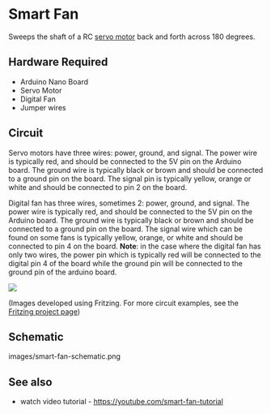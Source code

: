 # Smart Fan

Sweeps the shaft of a RC [servo motor](http://en.wikipedia.org/wiki/Servo_motor#RC_servos) back and forth across 180 degrees.

## Hardware Required

* Arduino Nano Board
* Servo Motor
* Digital Fan
* Jumper wires

## Circuit

Servo motors have three wires: power, ground, and signal. The power wire is typically red, and should be connected to the 5V pin on the Arduino board. The ground wire is typically black or brown and should be connected to a ground pin on the board. The signal pin is typically yellow, orange or white and should be connected to pin 2 on the board.

Digital fan has three wires, sometimes 2: power, ground, and signal. The power wire is typically red, and should be connected to the 5V pin on the Arduino board. The ground wire is typically black or brown and should be connected to a ground pin on the board. The signal wire which can be found on some fans is typically yellow, orange, or white and should be connected to pin 4 on the board. 
**Note**: in the case where the digital fan has only two wires, the power pin which is typically red will be connected to the digital pin 4 of the board while the ground pin will be connected to the ground pin of the arduino board. 

![](images/smart-fan-schematic.png)

(Images developed using Fritzing. For more circuit examples, see the [Fritzing project page](http://fritzing.org/projects/))

## Schematic

images/smart-fan-schematic.png

## See also

* watch video tutorial - https://youtube.com/smart-fan-tutorial
